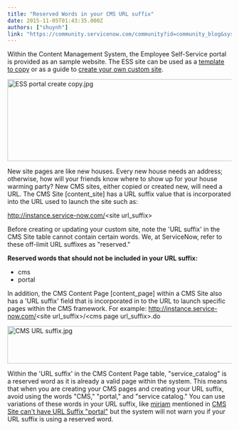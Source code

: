 ```yaml
---
title: "Reserved Words in your CMS URL suffix"
date: 2015-11-05T01:43:35.000Z
authors: ["shuynh"]
link: "https://community.servicenow.com/community?id=community_blog&sys_id=252d66e5dbd0dbc01dcaf3231f961927"
---
```

<p>Within the Content Management System, the Employee Self-Service portal is provided as an sample website. The ESS site can be used as a <a title="ki.servicenow.com/index.php?title=Creating_a_Site#Copying_a_Site" href="http://wiki.servicenow.com/index.php?title=Creating_a_Site#Copying_a_Site">template to copy</a> or as a guide to <a title="ki.servicenow.com/index.php?title=Creating_a_Site#Creating_a_New_Site" href="http://wiki.servicenow.com/index.php?title=Creating_a_Site#Creating_a_New_Site">create your own custom site</a>.</p><p><img   alt="ESS portal create copy.jpg" class="image-3 jive-image" src="5f90498edb909f048c8ef4621f9619fc.iix" style="width: 620px; height: 184px; display: block; margin-left: auto; margin-right: auto;"/></p><p>New site pages are like new houses. Every new house needs an address; otherwise, how will your friends know where to show up for your house warming party? New CMS sites, either copied or created new, will need a URL. The CMS Site [content_site] has a URL suffix value that is incorporated into the URL used to launch the site such as:</p><p><span> </span><a title="" _jive_internal="true" href="/instance.service-now.com" rel="nofollow" target="_blank">http://instance.service-now.com/</a><span>&lt;site url_suffix&gt;</span></p><p></p><p>Before creating or updating your custom site, note the 'URL suffix' in the CMS Site table cannot contain certain words. We, at ServiceNow, refer to these off-limit URL suffixes as "reserved."</p><p></p><p><strong>Reserved words that should not be included in your URL suffix:</strong></p><ul><li>cms</li><li>portal</li></ul><p></p><p>In addition, the CMS Content Page [content_page] within a CMS Site also has a 'URL suffix' field that is incorporated in to the URL to launch specific pages within the CMS framework. For example: <a title="" _jive_internal="true" href="/instance.service-now.com" rel="nofollow" target="_blank">http://instance.service-now.com/</a>&lt;site url_suffix&gt;/&lt;cms page url_suffix&gt;.do</p><p><img   alt="CMS URL suffix.jpg" class="image-4 jive-image" src="e3ef1446db1c5304b322f4621f9619f0.iix" style="width: 620px; height: 84px; display: block; margin-left: auto; margin-right: auto;"/></p><p></p><p>Within the 'URL suffix' in the CMS Content Page table, "service_catalog" is a reserved word as it is already a valid page within the system. This means that when you are creating your CMS pages and creating your URL suffix, avoid using the words "CMS," "portal," and "service catalog." You can use variations of these words in your URL suffix, like <a title="miriam" __default_attr="15637" __jive_macro_name="user" class="jive_macro jive_macro_user" data-orig-content="miriam" data-renderedposition="654.147705078125_1012.20166015625_62_16" href="/community?id=community_user_profile&user=5b6e4269dbd41fc09c9ffb651f96191f">miriam</a> mentioned in <a __default_attr="3978" __jive_macro_name="issue" class="jive_macro_issue jive_macro" data-orig-content="CMS Site can't have URL Suffix &quot;portal&quot;" data-renderedposition="674.147705078125_7.997159004211426_269_16" href="undefined3978" modifiedtitle="true" title="CMS Site can't have URL Suffix &quot;portal&quot;">CMS Site can't have URL Suffix "portal"</a> but the system will not warn you if your URL suffix is using a reserved word.</p>